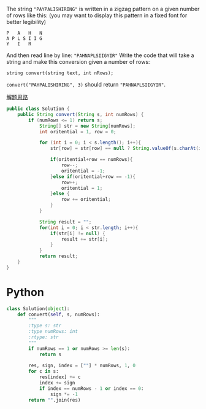 The string `"PAYPALISHIRING"` is written in a zigzag pattern on a given number of rows like this: (you may want to display this pattern in a fixed font for better legibility)

```
P   A   H   N
A P L S I I G
Y   I   R
```

And then read line by line: `"PAHNAPLSIIGYIR"`
Write the code that will take a string and make this conversion given a number of rows:
```
string convert(string text, int nRows);
```
`convert("PAYPALISHIRING", 3)` should return `"PAHNAPLSIIGYIR"`.


[解题思路](http://blog.csdn.net/ljiabin/article/details/40477429)


```java
public class Solution {
    public String convert(String s, int numRows) {
        if (numRows <= 1) return s;
            String[] str = new String[numRows];
            int oritential = 1, row = 0;

            for (int i = 0; i < s.length(); i++){
                str[row] = str[row] == null ? String.valueOf(s.charAt(i)):str[row]+s.charAt(i);

                if(oritential+row == numRows){
                    row--;
                    oritential = -1;
                }else if(oritential+row == -1){
                    row++;
                    oritential = 1;
                }else {
                    row += oritential;
                }
            }

            String result = "";
            for(int i = 0; i < str.length; i++){
                if(str[i] != null) {
                    result += str[i];
                }
            }
            return result;
    }
}
```

# Python
```python
class Solution(object):
    def convert(self, s, numRows):
        """
        :type s: str
        :type numRows: int
        :rtype: str
        """
        if numRows == 1 or numRows >= len(s):
            return s
            
        res, sign, index = [""] * numRows, 1, 0
        for c in s:
            res[index] += c
            index += sign
            if index == numRows - 1 or index == 0:
                sign *= -1
        return "".join(res)
```
